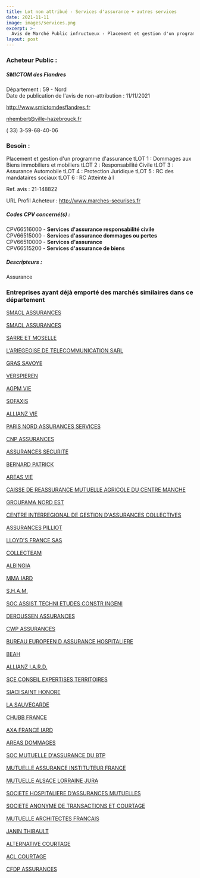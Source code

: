 ```yaml
---
title: Lot non attribué - Services d'assurance + autres services
date: 2021-11-11
image: images/services.png
excerpt: >-
  Avis de Marché Public infructueux - Placement et gestion d'un programme d'assurance
layout: post
---
```


### Acheteur Public :
##### SMICTOM des Flandres
Département : 59 - Nord<br/>
Date de publication de l'avis de non-attribution : 11/11/2021


http://www.smictomdesflandres.fr

nhembert@ville-hazebrouck.fr

( 33) 3-59-68-40-06
### Besoin :

Placement et gestion d'un programme d'assurance tLOT 1 : Dommages aux Biens immobiliers et mobiliers tLOT 2 : Responsabilité Civile tLOT 3 : Assurance Automobile tLOT 4 : Protection Juridique tLOT 5 : RC des mandataires sociaux tLOT 6 : RC Atteinte à l

Ref. avis : 21-148822

URL Profil Acheteur : http://www.marches-securises.fr

##### Codes CPV concerné(s) :
CPV66516000 - **Services d'assurance responsabilité civile** <br/>
CPV66515000 - **Services d'assurance dommages ou pertes** <br/>
CPV66510000 - **Services d'assurance** <br/>
CPV66515200 - **Services d'assurance de biens** <br/>

##### Descripteurs :
Assurance <br/>

### Entreprises ayant déjà emporté des marchés similaires dans ce département
<a href="/entreprise-544/siren-301309605">SMACL ASSURANCES</a><br/><br/>
<a href="/entreprise-544/siren-301309605">SMACL ASSURANCES</a><br/><br/>
<a href="/entreprise-544/siren-301573143">SARRE ET MOSELLE</a><br/><br/>
<a href="/entreprise-545/siren-310436936">L'ARIEGEOISE DE TELECOMMUNICATION SARL</a><br/><br/>
<a href="/entreprise-545/siren-311248637">GRAS SAVOYE</a><br/><br/>
<a href="/entreprise-546/siren-321502049">VERSPIEREN</a><br/><br/>
<a href="/entreprise-547/siren-330220419">AGPM VIE</a><br/><br/>
<a href="/entreprise-548/siren-335171096">SOFAXIS</a><br/><br/>
<a href="/entreprise-549/siren-340234962">ALLIANZ VIE</a><br/><br/>
<a href="/entreprise-549/siren-341539815">PARIS NORD ASSURANCES SERVICES</a><br/><br/>
<a href="/entreprise-549/siren-341737062">CNP ASSURANCES</a><br/><br/>
<a href="/entreprise-550/siren-350171831">ASSURANCES SECURITE</a><br/><br/>
<a href="/entreprise-550/siren-352552566">BERNARD PATRICK</a><br/><br/>
<a href="/entreprise-551/siren-353408644">AREAS VIE</a><br/><br/>
<a href="/entreprise-552/siren-383853801">CAISSE DE REASSURANCE MUTUELLE AGRICOLE DU CENTRE MANCHE</a><br/><br/>
<a href="/entreprise-552/siren-383987625">GROUPAMA NORD EST</a><br/><br/>
<a href="/entreprise-556/siren-410469258">CENTRE INTERREGIONAL DE GESTION D'ASSURANCES COLLECTIVES</a><br/><br/>
<a href="/entreprise-558/siren-422060236">ASSURANCES PILLIOT</a><br/><br/>
<a href="/entreprise-558/siren-422066613">LLOYD'S FRANCE SAS</a><br/><br/>
<a href="/entreprise-558/siren-422092817">COLLECTEAM</a><br/><br/>
<a href="/entreprise-559/siren-429369309">ALBINGIA</a><br/><br/>
<a href="/entreprise-561/siren-440048882">MMA IARD</a><br/><br/>
<a href="/entreprise-563/siren-451467294">S.H.A.M.</a><br/><br/>
<a href="/entreprise-563/siren-453875783">SOC ASSIST TECHNI ETUDES CONSTR INGENI</a><br/><br/>
<a href="/entreprise-564/siren-480167766">DEROUSSEN ASSURANCES</a><br/><br/>
<a href="/entreprise-564/siren-480545193">CWP ASSURANCES</a><br/><br/>
<a href="/entreprise-569/siren-513348524">BUREAU EUROPEEN D ASSURANCE HOSPITALIERE</a><br/><br/>
<a href="/entreprise-570/siren-519364525">BEAH</a><br/><br/>
<a href="/entreprise-572/siren-542110291">ALLIANZ I.A.R.D.</a><br/><br/>
<a href="/entreprise-572/siren-562000349">SCE CONSEIL EXPERTISES TERRITOIRES</a><br/><br/>
<a href="/entreprise-572/siren-572059939">SIACI SAINT HONORE</a><br/><br/>
<a href="/entreprise-573/siren-612007674">LA SAUVEGARDE</a><br/><br/>
<a href="/entreprise-573/siren-702000522">CHUBB FRANCE</a><br/><br/>
<a href="/entreprise-573/siren-722057460">AXA FRANCE IARD</a><br/><br/>
<a href="/entreprise-574/siren-775670466">AREAS DOMMAGES</a><br/><br/>
<a href="/entreprise-574/siren-775684764">SOC MUTUELLE D'ASSURANCE DU BTP</a><br/><br/>
<a href="/entreprise-574/siren-775709702">MUTUELLE ASSURANCE INSTITUTEUR FRANCE</a><br/><br/>
<a href="/entreprise-575/siren-778945287">MUTUELLE ALSACE LORRAINE JURA</a><br/><br/>
<a href="/entreprise-575/siren-779860881">SOCIETE HOSPITALIERE D'ASSURANCES MUTUELLES</a><br/><br/>
<a href="/entreprise-575/siren-784395725">SOCIETE ANONYME DE TRANSACTIONS ET COURTAGE</a><br/><br/>
<a href="/entreprise-575/siren-784647349">MUTUELLE ARCHITECTES FRANCAIS</a><br/><br/>
<a href="/entreprise-577/siren-808207203">JANIN THIBAULT</a><br/><br/>
<a href="/entreprise-577/siren-809462807">ALTERNATIVE COURTAGE</a><br/><br/>
<a href="/entreprise-579/siren-818660771">ACL COURTAGE</a><br/><br/>
<a href="/entreprise-582/siren-958506156">CFDP ASSURANCES</a><br/><br/>
